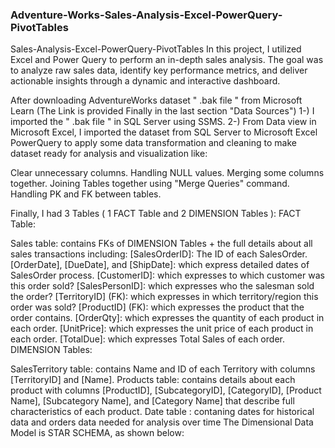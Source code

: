 ### Adventure-Works-Sales-Analysis-Excel-PowerQuery-PivotTables
Sales-Analysis-Excel-PowerQuery-PivotTables
In this project, I utilized Excel and Power Query to perform an in-depth sales analysis. The goal was to analyze raw sales data, identify key performance metrics, and deliver actionable insights through a dynamic and interactive dashboard.

After downloading AdventureWorks dataset " .bak file " from Microsoft Learn (The Link is provided Finally in the last section "Data Sources") 1-) I imported the " .bak file " in SQL Server using SSMS. 2-) From Data view in Microsoft Excel, I imported the dataset from SQL Server to Microsoft Excel PowerQuery to apply some data transformation and cleaning to make dataset ready for analysis and visualization like:

Clear unnecessary columns.
Handling NULL values.
Merging some columns together.
Joining Tables together using "Merge Queries" command.
Handling PK and FK between tables.


Finally, I had 3 Tables ( 1 FACT Table and 2 DIMENSION Tables ):
FACT Table:

Sales table: contains FKs of DIMENSION Tables + the full details about all sales transactions including:
[SalesOrderID]: The ID of each SalesOrder.
[OrderDate], [DueDate], and [ShipDate]: which express detailed dates of SalesOrder process.
[CustomerID]: which expresses to which customer was this order sold?
[SalesPersonID]: which expresses who the salesman sold the order?
[TerritoryID] (FK): which expresses in which territory/region this order was sold?
[ProductID] (FK): which expresses the product that the order contains.
[OrderQty]: which expresses the quantity of each product in each order.
[UnitPrice]: which expresses the unit price of each product in each order.
[TotalDue]: which expresses Total Sales of each order.
DIMENSION Tables:

SalesTerritory table: contains Name and ID of each Territory with columns [TerritoryID] and [Name].
Products table: contains details about each product with columns [ProductID], [SubcategoryID], [CategoryID], [Product Name], [Subcategory Name], and [Category Name] that describe full characteristics of each product.
Date table : contaning dates for historical data and orders data needed for analysis over time 
The Dimensional Data Model is STAR SCHEMA, as shown below:
